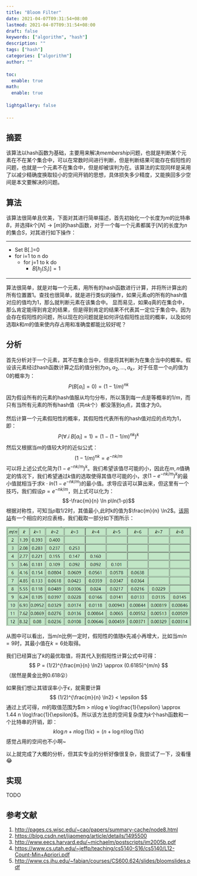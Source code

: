 ```yaml
---
title: "Bloom Filter"
date: 2021-04-07T09:31:54+08:00
lastmod: 2021-04-07T09:31:54+08:00
draft: false
keywords: ["algorithm", "hash"]
description: ""
tags: ["hash"]
categories: ["algorithm"]
author: ""

toc:
  enable: true
math:
  enable: true

lightgallery: false

---
```


<!--more-->

## 摘要

该算法以hash函数为基础，主要用来解决*membership*问题，也就是判断某个元素在不在某个集合中，可以在常数时间进行判断，但是判断结果可能存在假阳性的问题，也就是一个元素不在集合中，但是却被误判为在。该算法的实现同样是采用了以减少精确度换取较小的空间开销的思想，具体损失多少精度，又能换回多少空间是本文要解决的问题。

## 算法
该算法很简单且优美，下面对其进行简单描述，首先初始化一个长度为$m$的比特串$B$，并选择$k$个$[N]\to [m]$的hash函数，对于一个每一个元素都属于$[N]$的长度为$n$的集合$S$，对其进行如下操作：

-------------
* Set B[.]=0
* for i=1 to n do
    * for j=1 to k do
        * $B[h_j(S_i)]=1$
-------------

算法很简单，就是对每一个元素，用所有的hash函数进行计算，并将所计算出的所有位置置1。查找也很简单，就是进行类似的操作，如果元素$q$的所有的hash值对应的值均为1，那么就判断元素在该集合中。
显而易见，如果$q$真的在集合中，那么肯定能得到肯定的结果，但是得到肯定的结果不代表其一定位于集合中。因为会存在假阳性的问题，所以现在的问题就是如何评估假阳性出现的概率，以及如何选取$k$和$m$的值来使内存占用和准确度都能比较好呢？

## 分析
首先分析对于一个元素，其不在集合当中，但是将其判断为在集合当中的概率。假设该元素经过hash函数计算之后的值分别为$a_1, a_2, ..., a_k$，对于任意一个$a_i$的值为0的概率为：
$$
P(B[a_i]=0) = (1-1/m)^{nk}
$$
因为假设所有的元素的hash值服从均匀分布，所以落到每一点是等概率的$1/m$，而只有当所有元素的所有hash值（共$nk$个）都没落到$a_i$点，其值才为$0$。

然后计算一个元素假阳性的概率，其假阳性代表所有的hash值对应的点均为$1$，即：
$$
P(\forall.i\ B[a_i]=1) = (1-(1-1/m)^{nk})^k
$$
然后又根据当$m$的值较大时的近似公式：
$$
(1-1/m)^{nk}=e^{-nk/m}
$$
可以将上述公式化简为$(1-e^{-nk/m})^k$。我们希望该值尽可能的小，因此在$m,n$值确定的情况下，我们希望通过$k$值的选取使得其值尽可能的小，求$(1-e^{-nk/m})^k$的最小值就相当于求$k\cdot ln(1-e^{-nk/m})$的最小值。求导应该可以算出来，但这里有一个技巧，我们假设$p=e^{-nk/m}$，则上式可以化为：
$$-\frac{m}{n} \ln p\ln(1-p)$$
根据对称性，可知当$p$取$1/2$时，其值最小,此时k的值为$\frac{m}{n} \ln2$。[该网站](http://pages.cs.wisc.edu/~cao/papers/summary-cache/node8.html)有一个相应的对应表格，我们截取一部分如下图所示：

<!--<center>-->
<!--<img src="https://i.ibb.co/QkYjrdP/image.png" alt="image" border="0" width="50%" height="50%">-->
<!--</center>-->

<center>
<img src="https://raw.githubusercontent.com/xinyu-yang/imgs/refs/heads/master/2024/juWqTKa9SlxYyeP.png"/>
</center>

从图中可以看出，当$m/n$比例一定时，假阳性的值随$k$先减小再增大，比如当$m/n=9$时，其最小值在$k=6$处取得。

我们已经算出了$k$的最优取值，将其代入到假阳性计算公式中可得：
$$
P = (1/2)^{\frac{m}{n} \ln2} \approx (0.6185)^{m/n}
$$
（居然是黄金比例0.618:open_mouth:）

如果我们想让其错误率小于$\epsilon$，就需要计算
$$
(1/2)^{\frac{m}{n} \ln2} < \epsilon
$$
通过上式可得，$m$的取值范围为$m > n\log e \log\frac{1}{\epsilon} \approx 1.44 n \log\frac{1}{\epsilon}$。所以该方法总的空间复杂度为$k$个hash函数和一个比特串的开销，即：
$$
k \log n + n \log(1/\epsilon) = (n + \log n) \log(1/\epsilon)
$$
感觉占用的空间也不小啊~

以上就完成了大概的分析，但其实专业的分析好像很复杂，我尝试了一下，没看懂:joy:

## 实现
TODO

## 参考文献
1. http://pages.cs.wisc.edu/~cao/papers/summary-cache/node8.html
2. https://blog.csdn.net/jiaomeng/article/details/1495500
3. http://www.eecs.harvard.edu/~michaelm/postscripts/im2005b.pdf
4. https://www.cs.utah.edu/~jeffp/teaching/cs5140-S16/cs5140/L12-Count-Min+Apriori.pdf
5. http://www.cs.jhu.edu/~fabian/courses/CS600.624/slides/bloomslides.pdf
